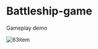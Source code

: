 # Battleship-game

Gameplay demo

![63item](https://user-images.githubusercontent.com/94754509/151996036-8eff4cd5-9651-4803-9e59-b9181bfcf8b6.gif)

